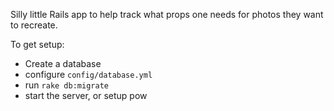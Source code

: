 Silly little Rails app to help track what props one needs for photos they want to recreate.

To get setup:
 * Create a database
 * configure `config/database.yml`
 * run `rake db:migrate`
 * start the server, or setup pow
